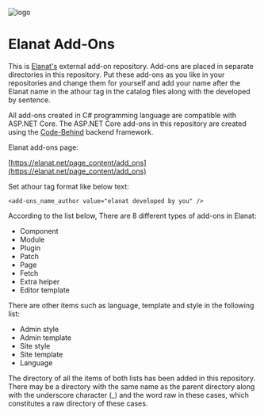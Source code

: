 ![logo](https://github.com/elanatframework/Elanat_add-ons/assets/111444759/aa99aa99-ed36-46a2-88f1-d7ad1a5be5df)
# Elanat Add-Ons
This is [Elanat's](https://github.com/elanatframework/Elanat) external add-on repository. Add-ons are placed in separate directories in this repository. Put these add-ons as you like in your repositories and change them for yourself and add your name after the Elanat name in the athour tag in the catalog files along with the developed by sentence.

All add-ons created in C# programming language are compatible with ASP.NET Core. The ASP.NET Core add-ons in this repository are created using the [Code-Behind](https://github.com/elanatframework/Code_behind) backend framework.

Elanat add-ons page:

[https://elanat.net/page_content/add_ons](https://elanat.net/page_content/add_ons)

Set athour tag format like below text:

`<add-ons_name_author value="elanat developed by you" />`

According to the list below, There are 8 different types of add-ons in Elanat:

 - Component
 - Module
 - Plugin
 - Patch
 - Page
 - Fetch
 - Extra helper
 - Editor template

There are other items such as language, template and style in the following list:

 - Admin style
 - Admin template
 - Site style
 - Site template
 - Language

The directory of all the items of both lists has been added in this repository. There may be a directory with the same name as the parent directory along with the underscore character (_) and the word raw in these cases, which constitutes a raw directory of these cases.
